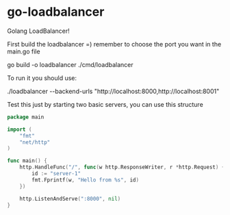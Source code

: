 # go-loadbalancer
Golang LoadBalancer!

First build the loadbalancer =) remember to choose the port you want in the main.go file

go build -o loadbalancer ./cmd/loadbalancer

To run it you should use:

./loadbalancer --backend-urls "http://localhost:8000,http://localhost:8001"

Test this just by starting two basic servers, you can use this structure

```go
package main

import (
    "fmt"
    "net/http"
)

func main() {
    http.HandleFunc("/", func(w http.ResponseWriter, r *http.Request) {
        id := "server-1"
        fmt.Fprintf(w, "Hello from %s", id)
    })

    http.ListenAndServe(":8000", nil)
}
```
